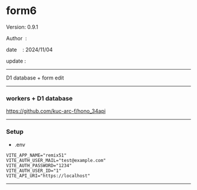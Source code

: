 ﻿# form6

 Version: 0.9.1

 Author  :

 date    : 2024/11/04

 update  :

***

D1 database + form edit

***
### workers + D1 database

https://github.com/kuc-arc-f/hono_34api

***
### Setup
* .env

```
VITE_APP_NAME="remix51"
VITE_AUTH_USER_MAIL="test@example.com"
VITE_AUTH_PASSWORD="1234"
VITE_AUTH_USER_ID="1"
VITE_API_URI="https://localhost"
```

***
